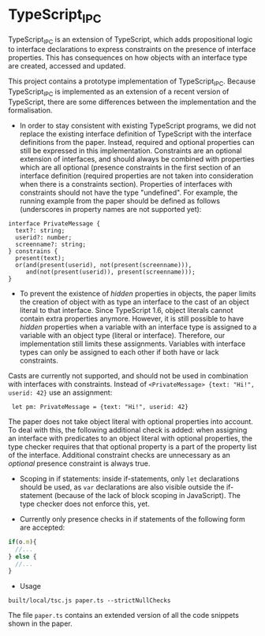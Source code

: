 # TypeScript<sub>IPC</sub>

TypeScript<sub>IPC</sub> is an extension of TypeScript, which adds propositional logic to interface declarations to express constraints on the presence of interface properties. This has consequences on how objects with an interface type are created, accessed and updated.

This project contains a prototype implementation of TypeScript<sub>IPC</sub>. Because TypeScript<sub>IPC</sub> is implemented as an extension of a recent version of TypeScript, there are some differences between the implementation and the formalisation.

* In order to stay consistent with existing TypeScript programs, we did not replace the existing interface definition of TypeScript with the interface definitions from the paper. Instead, required and optional properties can still be expressed in this implementation. Constraints are an optional extension of interfaces, and should always be combined with properties which are all optional (presence constraints in the first section of an interface definition (required properties are not taken into consideration when there is a constraints section). Properties of interfaces with constraints should not have the type "undefined". For example, the running example from the paper should be defined as follows (underscores in property names are not supported yet):

```
interface PrivateMessage {
  text?: string;
  userid?: number;
  screenname?: string;
} constrains {
  present(text);
  or(and(present(userid), not(present(screenname))),
     and(not(present(userid)), present(screenname)));
}
```

* To prevent the existence of _hidden_ properties in objects, the paper limits the creation of object with as type an interface to the cast of an object literal to that interface.
Since TypeScript 1.6, object literals cannot contain extra properties anymore. However, it is still possible to have _hidden_ properties when a variable with an interface type is assigned to a variable with an object type (literal or interface). Therefore, our implementation still limits these assignments.
Variables with interface types can only be assigned to each other if both have or lack constraints.

Casts are currently not supported, and should not be used in combination with interfaces with constraints.
Instead of `<PrivateMessage> {text: "Hi!", userid: 42}` use an assignment:
```
 let pm: PrivateMessage = {text: "Hi!", userid: 42}
 ```

The paper does not take object literal with optional properties into account. To deal with this, the following additional check is added: when assigning an interface with predicates to an object literal with optional properties, the type checker requires that that optional property is a part of the property list of the interface. Additional constraint checks are unnecessary as an _optional_ presence constraint is always true.

* Scoping in if statements: inside if-statements, only `let` declarations should be used, as `var` declarations are also visible outside the if-statement (because of the lack of block scoping in JavaScript). The type checker does not enforce this, yet.

* Currently only presence checks in if statements of the following form are accepted:
```javascript
if(o.m){
  //...
} else {
  //...
}
```

* Usage
```shell
built/local/tsc.js paper.ts --strictNullChecks
```

The file `paper.ts` contains an extended version of all the code snippets shown in the paper.
